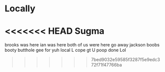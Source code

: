 # Locally

<<<<<<< HEAD
Sugma
=======
brooks was here
ian was here
both of us were here
go away jackson
boobs
booty
butthole
gee
for
yuh
local
L
cope
gt
U
poop
done
Lol
>>>>>>> 7bed9032e59585f3287f5e9edc372f71f47766ba

